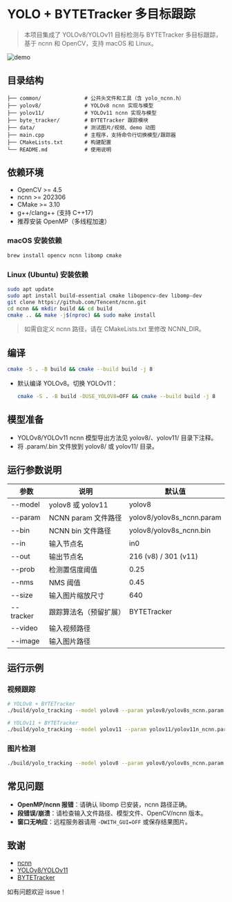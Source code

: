 # YOLO + BYTETracker 多目标跟踪

> 本项目集成了 YOLOv8/YOLOv11 目标检测与 BYTETracker 多目标跟踪，基于 ncnn 和 OpenCV，支持 macOS 和 Linux。


![demo](data/demo.gif)


## 目录结构

```
├── common/              # 公共头文件和工具（含 yolo_ncnn.h）
├── yolov8/              # YOLOv8 ncnn 实现与模型
├── yolov11/             # YOLOv11 ncnn 实现与模型
├── byte_tracker/        # BYTETracker 跟踪模块
├── data/                # 测试图片/视频、demo 动图
├── main.cpp             # 主程序，支持命令行切换模型/跟踪器
├── CMakeLists.txt       # 构建配置
└── README.md            # 使用说明
```

## 依赖环境

- OpenCV >= 4.5
- ncnn >= 202306
- CMake >= 3.10
- g++/clang++ (支持 C++17)
- 推荐安装 OpenMP（多线程加速）

### macOS 安装依赖
```bash
brew install opencv ncnn libomp cmake
```

### Linux (Ubuntu) 安装依赖
```bash
sudo apt update
sudo apt install build-essential cmake libopencv-dev libomp-dev
git clone https://github.com/Tencent/ncnn.git
cd ncnn && mkdir build && cd build
cmake .. && make -j$(nproc) && sudo make install
```

> 如需自定义 ncnn 路径，请在 CMakeLists.txt 里修改 NCNN_DIR。

## 编译

```bash
cmake -S . -B build && cmake --build build -j 8
```

- 默认编译 YOLOv8。切换 YOLOv11：
  ```bash
  cmake -S . -B build -DUSE_YOLOV8=OFF && cmake --build build -j 8
  ```

## 模型准备

- YOLOv8/YOLOv11 ncnn 模型导出方法见 yolov8/、yolov11/ 目录下注释。
- 将 .param/.bin 文件放到 yolov8/ 或 yolov11/ 目录。

## 运行参数说明

| 参数         | 说明                       | 默认值                        |
|--------------|----------------------------|-------------------------------|
| --model      | yolov8 或 yolov11          | yolov8                        |
| --param      | NCNN param 文件路径        | yolov8/yolov8s_ncnn.param     |
| --bin        | NCNN bin 文件路径          | yolov8/yolov8s_ncnn.bin       |
| --in         | 输入节点名                 | in0                           |
| --out        | 输出节点名                 | 216 (v8) / 301 (v11)          |
| --prob       | 检测置信度阈值             | 0.25                          |
| --nms        | NMS 阈值                   | 0.45                          |
| --size       | 输入图片缩放尺寸           | 640                           |
| --tracker    | 跟踪算法名（预留扩展）     | BYTETracker                   |
| --video      | 输入视频路径               |                               |
| --image      | 输入图片路径               |                               |

## 运行示例

### 视频跟踪
```bash
# YOLOv8 + BYTETracker
./build/yolo_tracking --model yolov8 --param yolov8/yolov8s_ncnn.param --bin yolov8/yolov8s_ncnn.bin --out 216 --video data/video/track2.mp4

# YOLOv11 + BYTETracker
./build/yolo_tracking --model yolov11 --param yolov11/yolov11n_ncnn.param --bin yolov11/yolov11n_ncnn.bin --out 301 --video data/video/track2.mp4
```

### 图片检测
```bash
./build/yolo_tracking --model yolov8 --param yolov8/yolov8s_ncnn.param --bin yolov8/yolov8s_ncnn.bin --out 216 --image data/xxx.jpg
```

## 常见问题
- **OpenMP/ncnn 报错**：请确认 libomp 已安装，ncnn 路径正确。
- **段错误/崩溃**：请检查输入文件路径、模型文件、OpenCV/ncnn 版本。
- **窗口无响应**：远程服务器请用 `-DWITH_GUI=OFF` 或保存结果图片。



## 致谢
- [ncnn](https://github.com/Tencent/ncnn)
- [YOLOv8/YOLOv11](https://github.com/ultralytics/ultralytics)
- [BYTETracker](https://github.com/ifzhang/ByteTrack)

如有问题欢迎 issue！ 